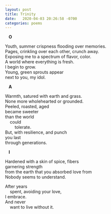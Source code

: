 ```yaml
---
layout: post
title: Trinity
date:   2020-04-03 20:26:58 -0700
categories: poems
---
```

&nbsp;&nbsp;&nbsp;**O**  

Youth, summer crispness flooding over memories.    
Pages, crinkling over each other, crunch away.  
Exposing me to a spectrum of flavor, color.    
A world where everything is fresh.  
I begin to grow.  
Young, green sprouts appear  
next to you, my idol.

&nbsp;&nbsp;&nbsp;**A**

Warmth, satured with earth and grass.  
None more wholehearted or grounded.  
Peeled, roasted, aged  
became sweeter  
than the world  
&nbsp;&nbsp;&nbsp;&nbsp;could  
&nbsp;&nbsp;&nbsp;&nbsp;&nbsp;&nbsp;&nbsp;&nbsp;tolerate.  
But, with resilience, and punch   
you last   
through generations.  

&nbsp;&nbsp;&nbsp;**I**

Hardened with a skin of spice, fibers  
garnering strength  
from the earth that you absorbed love from  
Nobody seems to understand.   

After years  
&nbsp;&nbsp;&nbsp;&nbsp;spent, avoiding your love,  
I embrace.  
And never  
&nbsp;&nbsp;&nbsp;&nbsp;want to live without it.  
